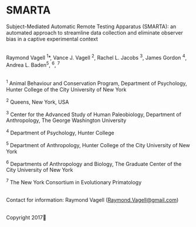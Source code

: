 # SMARTA
Subject-Mediated Automatic Remote Testing Apparatus (SMARTA): an automated approach to streamline data collection and eliminate observer bias in a captive experimental context 
<br>
<br>

Raymond Vagell <sup>1</sup>*, Vance J. Vagell <sup>2</sup>, Rachel L. Jacobs <sup>3</sup>, James Gordon <sup>4</sup>, Andrea L. Baden<sup>5</sup>, <sup>6</sup>, <sup>7</sup>
<br>
<br>

<sup>1</sup> Animal Behaviour and Conservation Program, Department of Psychology, Hunter College of the City University of New York 

<sup>2</sup> Queens, New York, USA

<sup>3</sup> Center for the Advanced Study of Human Paleobiology, Department of Anthropology, The George Washington University 

<sup>4</sup> Department of Psychology, Hunter College 

<sup>5</sup> Department of Anthropology, Hunter College of the City University of New York

<sup>6</sup> Departments of Anthropology and Biology, The Graduate Center of the City University of New York 

<sup>7</sup> The New York Consortium in Evolutionary Primatology
<br>
<br>

Contact for information: Raymond Vagell (Raymond.Vagell@gmail.com)
<br>
<br>

Copyright 2017

